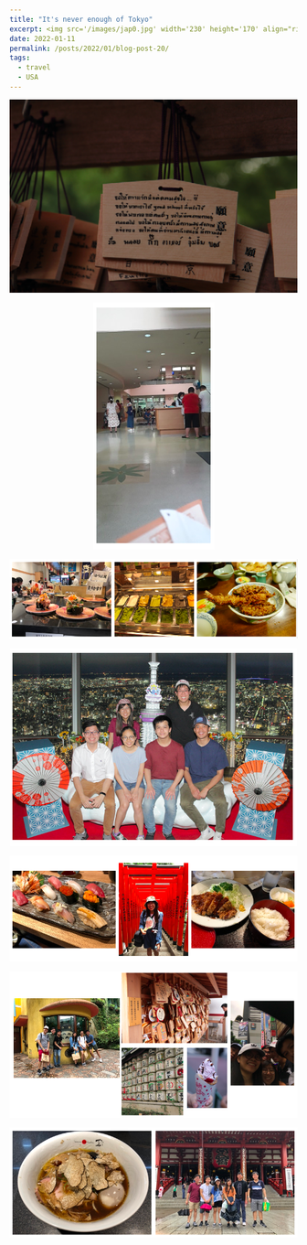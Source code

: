 ```yaml
---
title: "It's never enough of Tokyo"
excerpt: <img src='/images/jap0.jpg' width='230' height='170' align="right" hspace="20"> After I moved to Illinois to start my Ph.D. at the University of Illinois Urbana-Champaign, I didn't have go to as many places as before due to all to work I was responsible for. So, when the winter break came, my friends and I decided to have to travel somewhere together, and we chose Chicago, the city that is quite close for Emma and me (but definitely not true for Net and Bonus.) We stayed in Chicago for 9 days renting an airbnb near Western train station. Just like when we traveled to NYC, we decided to buy a city pass so we didn't have to plan much each day. 
date: 2022-01-11
permalink: /posts/2022/01/blog-post-20/
tags:
  - travel
  - USA
---
```


<p align="center" >
  <img src="/images/jap0.png">
</p>


<p align="center">
  <img src="/images/jap1.png">
</p>

  <img src="/images/jap2.png">
</p>

<p align="center">
  <img src="/images/jap3.png">
</p>


<p align="center">
  <img src="/images/jap4.png">
</p>


<p align="center">
  <img src="/images/jap5.png">
</p>

<p align="center">
  <img src="/images/jap6.png">
</p>



